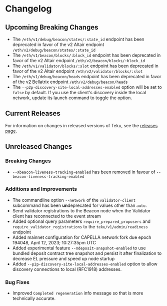 # Changelog

## Upcoming Breaking Changes
- The `/eth/v1/debug/beacon/states/:state_id` endpoint has been deprecated in favor of the v2 Altair endpoint `/eth/v2/debug/beacon/states/:state_id`
- The `/eth/v1/beacon/blocks/:block_id` endpoint has been deprecated in favor of the v2 Altair endpoint `/eth/v2/beacon/blocks/:block_id`
- The `/eth/v1/validator/blocks/:slot` endpoint has been deprecated in favor of the v2 Altair endpoint `/eth/v2/validator/blocks/:slot`
- The `/eth/v1/debug/beacon/heads` endpoint has been deprecated in favor of the v2 Bellatrix endpoint `/eth/v2/debug/beacon/heads`
- The `--p2p-discovery-site-local-addresses-enabled` option will be set to `false` by default. If you use the client's discovery inside the local network, update its launch command to toggle the option.  

## Current Releases
For information on changes in released versions of Teku, see the [releases page](https://github.com/ConsenSys/teku/releases).

## Unreleased Changes

### Breaking Changes
- `--Xbeacon-liveness-tracking-enabled` has been removed in favour of `--beacon-liveness-tracking-enabled`

### Additions and Improvements
- The commandline option `--network` of the `validator-client` subcommand has been **un**deprecated for values other than `auto`.
- Send validator registrations to the Beacon node when the Validator client has reconnected to the event stream
- Added optional query parameters `require_prepared_proposers` and `require_validator_registrations` to the `teku/v1/admin/readiness` endpoint
- Added mainnet configuration for CAPELLA network fork due epoch 194048, April 12, 2023; 10:27:35pm UTC
- Added experimental feature `--Xdeposit-snapshot-enabled` to use bundled deposit contract tree snapshot and persist it after finalization to decrease EL pressure and speed up node startup
- Added `--p2p-discovery-site-local-addresses-enabled` option to allow discovery connections to local (RFC1918) addresses.


### Bug Fixes
 - Improved `Completed regeneration` info message so that is more technically accurate.